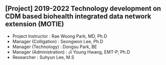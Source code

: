 ## [Project] 2019-2022 Technology development on CDM based biohealth integrated data network extension (MOTIE)

* Project Instructor : Rae Woong Park, MD, Ph.D 
* Manager (Colligation) : Seongwon Lee, Ph.D 
* Manager (Technology) : Dongsu Park, BE
* Manager (Administration) : Ji Young Hwang, EMT-P, Ph.D
* Researcher : Suhyun Lee, M.S
